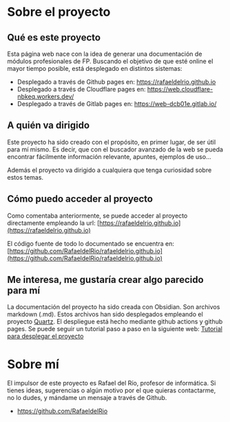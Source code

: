 # Sobre el proyecto

## Qué es este proyecto

Esta página web nace con la idea de generar una documentación de módulos profesionales de FP. Buscando el objetivo de que esté online el mayor tiempo posible, está desplegado en distintos sistemas:
- Desplegado a través de Github pages en: https://rafaeldelrio.github.io
- Desplegado a través de Cloudflare pages en: https://web.cloudflare-nbkeq.workers.dev/
- Desplegado a través de Gitlab pages en: https://web-dcb01e.gitlab.io/

## A quién va dirigido

Este proyecto ha sido creado con el propósito, en primer lugar, de ser útil para mí mismo. Es decir, que con el buscador avanzado de la web se pueda encontrar fácilmente información relevante, apuntes, ejemplos de uso...

Además el proyecto va dirigido a cualquiera que tenga curiosidad sobre estos temas.

## Cómo puedo acceder al proyecto

Como comentaba anteriormente, se puede acceder al proyecto directamente empleando la url: [https://rafaeldelrio.github.io](https://rafaeldelrio.github.io)

El código fuente de todo lo documentado se encuentra en: [https://github.com/RafaeldelRio/rafaeldelrio.github.io](https://github.com/RafaeldelRio/rafaeldelrio.github.io)


## Me interesa, me gustaría crear algo parecido para mí

La documentación del proyecto ha sido creada con Obsidian. Son archivos markdown (.md).
Estos archivos han sido desplegados empleando el proyecto [Quartz](https://github.com/jackyzha0/quartz).
El despliegue está hecho mediante github actions y github pages.
Se puede seguir un tutorial paso a paso en la siguiente web:
[Tutorial para desplegar el proyecto](https://dev.to/defenderofbasic/host-your-obsidian-notebook-on-github-pages-for-free-8l1)


# Sobre mí

El impulsor de este proyecto es Rafael del Río, profesor de informática. Si tienes ideas, sugerencias o algún motivo por el que quieras contactarme, no lo dudes, y mándame un mensaje a través de Github.
- https://github.com/RafaeldelRio